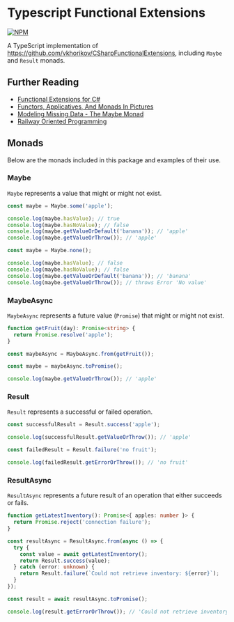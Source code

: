 # Typescript Functional Extensions

[![NPM](https://nodei.co/npm/typescript-functional-extensions.png)](https://nodei.co/npm/typescript-functional-extensions/)

A TypeScript implementation of <https://github.com/vkhorikov/CSharpFunctionalExtensions>, including `Maybe` and `Result` monads.

## Further Reading

- [Functional Extensions for C#](https://github.com/vkhorikov/CSharpFunctionalExtensions)
- [Functors, Applicatives, And Monads In Pictures](https://adit.io/posts/2013-04-17-functors,_applicatives,_and_monads_in_pictures.html)
- [Modeling Missing Data - The Maybe Monad](https://dev.to/seangwright/kentico-xperience-design-patterns-modeling-missing-data-the-maybe-monad-2c7i)
- [Railway Oriented Programming](https://fsharpforfunandprofit.com/rop/)

## Monads

Below are the monads included in this package and examples of their use.

### Maybe

`Maybe` represents a value that might or might not exist.

```typescript
const maybe = Maybe.some('apple');

console.log(maybe.hasValue); // true
console.log(maybe.hasNoValue); // false
console.log(maybe.getValueOrDefault('banana')); // 'apple'
console.log(maybe.getValueOrThrow()); // 'apple'
```

```typescript
const maybe = Maybe.none();

console.log(maybe.hasValue); // false
console.log(maybe.hasNoValue); // false
console.log(maybe.getValueOrDefault('banana')); // 'banana'
console.log(maybe.getValueOrThrow()); // throws Error 'No value'
```

### MaybeAsync

`MaybeAsync` represents a future value (`Promise`) that might or might not exist.

```typescript
function getFruit(day): Promise<string> {
  return Promise.resolve('apple');
}

const maybeAsync = MaybeAsync.from(getFruit());

const maybe = maybeAsync.toPromise();

console.log(maybe.getValueOrThrow()); // 'apple'
```

### Result

`Result` represents a successful or failed operation.

```typescript
const successfulResult = Result.success('apple');

console.log(successfulResult.getValueOrThrow()); // 'apple'

const failedResult = Result.failure('no fruit');

console.log(failedResult.getErrorOrThrow()); // 'no fruit'
```

### ResultAsync

`ResultAsync` represents a future result of an operation that either succeeds or fails.

```typescript
function getLatestInventory(): Promise<{ apples: number }> {
  return Promise.reject('connection failure');
}

const resultAsync = ResultAsync.from(async () => {
  try {
    const value = await getLatestInventory();
    return Result.success(value);
  } catch (error: unknown) {
    return Result.failure(`Could not retrieve inventory: ${error}`);
  }
});

const result = await resultAsync.toPromise();

console.log(result.getErrorOrThrow()); // 'Could not retrieve inventory: connection failure
```
